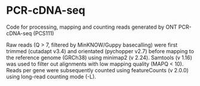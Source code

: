 # PCR-cDNA-seq
Code for processing, mapping and counting reads generated by ONT PCR-cDNA-seq (PCS111)

Raw reads (Q > 7, filtered by MinKNOW/Guppy basecalling) were first trimmed (cutadapt v3.4) and orientated (pychopper v2.7) before mapping to the reference genome (GRCh38) using minimap2 (v 2.24). Samtools (v 1.16) was used to filter out alignments with low mapping quality (MAPQ < 10). Reads per gene were subsequently counted using featureCounts (v 2.0.0) using long-read counting mode (-L). 
